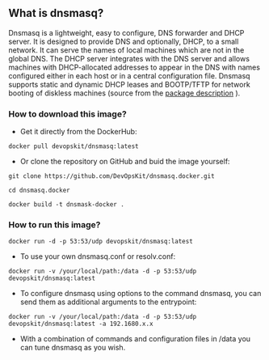 ## What is dnsmasq?

Dnsmasq is a lightweight, easy to configure, DNS forwarder and DHCP server. It is designed to provide DNS and optionally, DHCP, to a small network. It can serve the names of local machines which are not in the global DNS. The DHCP server integrates with the DNS server and allows machines with DHCP-allocated addresses to appear in the DNS with names configured either in each host or in a central configuration file. Dnsmasq supports static and dynamic DHCP leases and BOOTP/TFTP for network booting of diskless machines (source from the [package description](https://packages.debian.org/search?keywords=dnsmasq) ).

### How to download this image?

* Get it directly from the DockerHub:

``` docker pull devopskit/dnsmasq:latest ```

* Or clone the repository on GitHub and buid the image yourself:

``` git clone https://github.com/DevOpsKit/dnsmasq.docker.git ```

``` cd dnsmasq.docker ```

``` docker build -t dnsmask-docker . ```

### How to run this image?

``` docker run -d -p 53:53/udp devopskit/dnsmasq:latest ```

* To use your own dnsmasq.conf or resolv.conf:

``` docker run -v /your/local/path:/data -d -p 53:53/udp devopskit/dnsmasq:latest ```

* To configure dnsmasq using options to the command dnsmasq, you can send them as additional arguments to the entrypoint:

``` docker run -v /your/local/path:/data -d -p 53:53/udp devopskit/dnsmasq:latest -a 192.1680.x.x ```

* With a combination of commands and configuration files in /data you can tune dnsmasq as you wish.